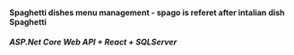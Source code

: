 #### Spaghetti dishes menu management - spago is referet after intalian dish Spaghetti
##### ASP.Net Core Web API + React + SQLServer 
